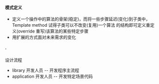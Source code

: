 #### 模式定义

- 定义一个操作中的算法的骨架(稳定)，而将一些步骤延迟(变化)到子类中，Template method 试得子类可以不改变(复用)一个算法
  的结构即可定义重定义(override 重写)该算法的某些特定步骤
- 用扩展的方式面对未来需求的变化

#### ·

设计流程

- library 开发人员
  -- 开发程序主流程
- application 开发人员
  -- 开发特定场景代码
